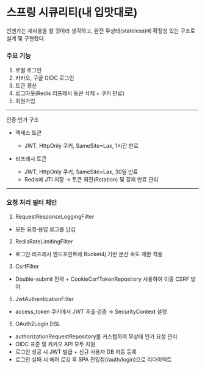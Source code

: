 # 스프링 시큐리티(내 입맛대로)

언젠가는 재사용을 할 것이라 생각하고, 완전 무상태(stateless)에 확장성 있는 구조로 설계 및 구현했다.

### 주요 기능

1. 로컬 로그인
2. 카카오, 구글 OIDC 로그인
3. 토큰 갱신
4. 로그아웃(Redis 리프레시 토큰 삭제 + 쿠키 만료)
5. 회원가입

---

인증·인가 구조

- 액세스 토큰
  - JWT, HttpOnly 쿠키, SameSite=Lax, 1시간 만료

- 리프레시 토큰
  - JWT, HttpOnly 쿠키, SameSite=Lax, 30일 만료
  - Redis에 JTI 저장 → 토큰 회전(Rotation) 및 강제 만료 관리

---

### 요청 처리 필터 체인
1. RequestResponseLoggingFilter
  - 모든 요청·응답 로그를 남김

2. RedisRateLimitingFilter
  - 로그인·리프레시 엔드포인트에 Bucket4j 기반 분산 속도 제한 적용

3. CsrfFilter
  - Double-submit 전략 + CookieCsrfTokenRepository 사용하여 이중 CSRF 방어

5. JwtAuthenticationFilter
  - access_token 쿠키에서 JWT 추출·검증 → SecurityContext 설정

5. OAuth2Login DSL
  - authorizationRequestRepository를 커스텀하여 무상태 인가 요청 관리
  - OIDC 표준 및 카카오 API 모두 지원
  - 로그인 성공 시 JWT 발급 + 신규 사용자 DB 자동 등록
  - 로그인 실패 시 에러 로깅 후 SPA 진입점(/auth/login)으로 리다이렉트

